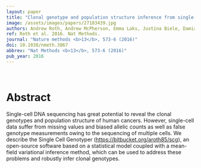 ```yaml
---
layout: paper
title: "Clonal genotype and population structure inference from single-cell tumor sequencing."
image: /assets/images/papers/27183439.jpg
authors: Andrew Roth, Andrew McPherson, Emma Laks, Justina Biele, Damian Yap, Adrian Wan, Maia A Smith, Cydney B Nielsen, Jessica N McAlpine, Samuel Aparicio, Alexandre Bouchard-Côté, Sohrab P Shah
ref: Roth et al. 2016. Nat Methods.
journal: "Nature methods <b>13</b>, 573-6 (2016)"
doi: 10.1038/nmeth.3867
abbrev: "Nat Methods <b>13</b>, 573-6 (2016)"
pub_year: 2016
---
```


<br />
<div data-badge-popover="right" data-badge-type="donut" data-pmid="27183439" data-hide-no-mentions="true" class="altmetric-embed"></div>

# Abstract

Single-cell DNA sequencing has great potential to reveal the clonal genotypes and population structure of human cancers. However, single-cell data suffer from missing values and biased allelic counts as well as false genotype measurements owing to the sequencing of multiple cells. We describe the Single Cell Genotyper (https://bitbucket.org/aroth85/scg), an open-source software based on a statistical model coupled with a mean-field variational inference method, which can be used to address these problems and robustly infer clonal genotypes.

